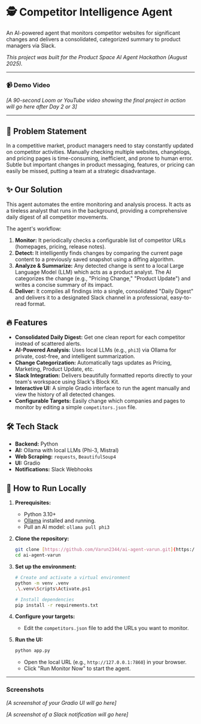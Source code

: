 # 🕵️ Competitor Intelligence Agent

An AI-powered agent that monitors competitor websites for significant changes and delivers a consolidated, categorized summary to product managers via Slack.

*This project was built for the Product Space AI Agent Hackathon (August 2025).*

---

### 📹 Demo Video
*[A 90-second Loom or YouTube video showing the final project in action will go here after Day 2 or 3]*

---

## 🎯 Problem Statement
In a competitive market, product managers need to stay constantly updated on competitor activities. Manually checking multiple websites, changelogs, and pricing pages is time-consuming, inefficient, and prone to human error. Subtle but important changes in product messaging, features, or pricing can easily be missed, putting a team at a strategic disadvantage.

## ✨ Our Solution
This agent automates the entire monitoring and analysis process. It acts as a tireless analyst that runs in the background, providing a comprehensive daily digest of all competitor movements.

The agent's workflow:
1.  **Monitor:** It periodically checks a configurable list of competitor URLs (homepages, pricing, release notes).
2.  **Detect:** It intelligently finds changes by comparing the current page content to a previously saved snapshot using a diffing algorithm.
3.  **Analyze & Summarize:** Any detected change is sent to a local Large Language Model (LLM) which acts as a product analyst. The AI categorizes the change (e.g., "Pricing Change," "Product Update") and writes a concise summary of its impact.
4.  **Deliver:** It compiles all findings into a single, consolidated "Daily Digest" and delivers it to a designated Slack channel in a professional, easy-to-read format.

## 🔥 Features
- **Consolidated Daily Digest:** Get one clean report for each competitor instead of scattered alerts.
- **AI-Powered Analysis:** Uses local LLMs (e.g., `phi3`) via Ollama for private, cost-free, and intelligent summarization.
- **Change Categorization:** Automatically tags updates as Pricing, Marketing, Product Update, etc.
- **Slack Integration:** Delivers beautifully formatted reports directly to your team's workspace using Slack's Block Kit.
- **Interactive UI:** A simple Gradio interface to run the agent manually and view the history of all detected changes.
- **Configurable Targets:** Easily change which companies and pages to monitor by editing a simple `competitors.json` file.

## 🛠️ Tech Stack
- **Backend:** Python
- **AI:** Ollama with local LLMs (Phi-3, Mistral)
- **Web Scraping:** `requests`, `BeautifulSoup4`
- **UI:** Gradio
- **Notifications:** Slack Webhooks

## 🚀 How to Run Locally

1.  **Prerequisites:**
    - Python 3.10+
    - [Ollama](https://ollama.com/) installed and running.
    - Pull an AI model: `ollama pull phi3`

2.  **Clone the repository:**
    ```bash
    git clone [https://github.com/Varun2344/ai-agent-varun.git](https://github.com/Varun2344/ai-agent-varun.git)
    cd ai-agent-varun
    ```

3.  **Set up the environment:**
    ```bash
    # Create and activate a virtual environment
    python -m venv .venv
    .\.venv\Scripts\Activate.ps1
    
    # Install dependencies
    pip install -r requirements.txt
    ```

4.  **Configure your targets:**
    - Edit the `competitors.json` file to add the URLs you want to monitor.

5.  **Run the UI:**
    ```bash
    python app.py
    ```
    - Open the local URL (e.g., `http://127.0.0.1:7860`) in your browser.
    - Click "Run Monitor Now" to start the agent.

---
### Screenshots
*[A screenshot of your Gradio UI will go here]*

*[A screenshot of a Slack notification will go here]*